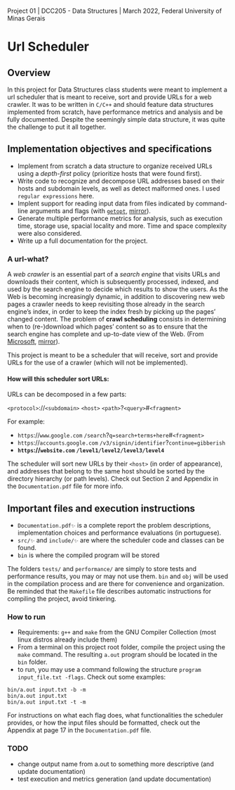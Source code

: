 Project 01 | DCC205 - Data Structures | March 2022, Federal University of Minas Gerais

# Url Scheduler
## Overview
In this project for Data Structures class students were meant to implement a url scheduler that is meant to receive, sort and provide URLs for a web crawler. It was to be written in `C/C++` and should feature data structures implemented from scratch, have performance metrics and analysis and be fully documented. Despite the seemingly simple data structure, it was quite the challenge to put it all together.

## Implementation objectives and specifications
- Implement from scratch a data structure to organize received URLs using a *depth-first* policy (prioritize hosts that were found first).
- Write code to recognize and decompose URL addresses based on their hosts and subdomain levels, as well as detect malformed ones. I used `regular expressions` here.
- Implent support for reading input data from files indicated by command-line arguments and flags (with [`getopt`](https://azrael.digipen.edu/~mmead/www/Courses/CS180/getopt.html.), [mirror](https://web.archive.org/web/20240604140838/https://azrael.digipen.edu/~mmead/www/Courses/CS180/getopt.html)).
- Generate multiple performance metrics for analysis, such as execution time, storage use, spacial locality and more. Time and space complexity were also considered.
- Write up a full documentation for the project.

### A url-what?
A *web crawler* is an essential part of a *search engine* that visits URLs and downloads their content, which is subsequently processed, indexed, and used by the search engine to decide which results to show the users. 
As the Web is becoming increasingly dynamic, in addition to discovering new web pages a crawler needs to keep revisiting those already in the search engine’s index, in order to keep the index fresh by picking up the pages’ changed content. 
The problem of **crawl scheduling** consists in determining when to (re-)download which pages’ content so as to ensure that the search engine has complete and up-to-date view of the Web. (From [Microsoft](https://www.microsoft.com/en-us/research/project/web-crawl-scheduling/), [mirror](https://web.archive.org/web/20240604040921/https://www.microsoft.com/en-us/research/project/web-crawl-scheduling/)).

This project is meant to be a scheduler that will receive, sort and provide URLs for the use of a crawler (which will not be implemented).

#### How will this scheduler sort URLs:
URLs can be decomposed in a few parts:

`<protocol>`://`<subdomain>` `<host>` `<path>`?`<query>`#`<fragment>`

For example:

- `https`://`www`.`google.com` `/search`?`q=search+terms+here`#`<fragment>`
- `https`://`accounts`.`google.com` `/v3/signin/identifier`?`continue=gibberish`
- **`https`://`website.com` `/level1/level2/level3/level4`**

The scheduler will sort new URLs by their `<host>` (in order of appearance), and addresses that belong to the same host should be sorted by the directory hierarchy (or path levels).
Check out Section 2 and Appendix in the `Documentation.pdf` file for more info.

## Important files and execution instructions
- `Documentation.pdf✨` is a complete report the problem descriptions, implementation choices and performance evaluations (in portuguese).
- `src/✨` and `include/✨` are where the scheduler code and classes can be found.
- `bin` is where the compiled program will be stored

The folders `tests/` and `performance/` are simply to store tests and performance results, you may or may not use them. `bin` and `obj` will be used in the compilation process and are there for convenience and organization. Be reminded that the `Makefile` file describes automatic instructions for compiling the project, avoid tinkering.

### How to run
- Requirements: `g++` and `make` from the GNU Compiler Collection (most linux distros already include them)
- From a terminal on this project root folder, compile the project using the `make` command. The resulting `a.out` program should be located in the `bin` folder.
- to run, you may use a command following the structure `program input_file.txt -flags`. Check out some examples:
```shell
bin/a.out input.txt -b -m
bin/a.out input.txt
bin/a.out input.txt -t -m
```
For instructions on what each flag does, what functionalities the scheduler provides, or how the input files should be formatted, check out the Appendix at page 17 in the `Documentation.pdf` file.

### TODO
- change output name from a.out to something more descriptive (and update documentation)
- test execution and metrics generation (and update documentation) 